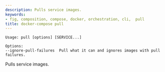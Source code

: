 ```yaml
---
description: Pulls service images.
keywords:
- fig, composition, compose, docker, orchestration, cli,  pull
title: docker-compose pull
---
```


```
Usage: pull [options] [SERVICE...]

Options:
--ignore-pull-failures  Pull what it can and ignores images with pull failures.
```

Pulls service images.
